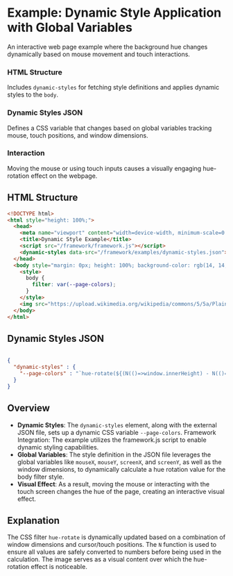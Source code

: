 

# Example: Dynamic Style Application with Global Variables

An interactive web page example where the background hue changes dynamically based on mouse movement and touch interactions.

### HTML Structure
Includes `dynamic-styles` for fetching style definitions and applies dynamic styles to the `body`.

### Dynamic Styles JSON
Defines a CSS variable that changes based on global variables tracking mouse, touch positions, and window dimensions.

### Interaction
Moving the mouse or using touch inputs causes a visually engaging hue-rotation effect on the webpage.

## HTML Structure
```html
<!DOCTYPE html>
<html style="height: 100%;">
  <head>
    <meta name="viewport" content="width=device-width, minimum-scale=0.1">
    <title>Dynamic Style Example</title>
    <script src="/framework/framework.js"></script>
    <dynamic-styles data-src="/framework/examples/dynamic-styles.json"></dynamic-styles>
  </head>
  <body style="margin: 0px; height: 100%; background-color: rgb(14, 14, 14);">
    <style>
      body {
        filter: var(--page-colors);
      }
    </style>
    <img src="https://upload.wikimedia.org/wikipedia/commons/5/5a/Plain_tiger_%28Danaus_chrysippus_chrysippus%29_male_underside.jpg" width="919" height="612">
  </body>
</html>
```
## Dynamic Styles JSON
```json

{
  "dynamic-styles" : {
    "--page-colors" : "`hue-rotate(${(N(()=>window.innerHeight) - N(()=>window.innerWidth)) + N(()=>mouseX) + N(()=>mouseY) + N(()=>screenX) + N(()=>screenY)}deg)`"
  }
}
```
## Overview
- **Dynamic Styles**: The `dynamic-styles` element, along with the external JSON file, sets up a dynamic CSS variable `--page-colors`.
Framework Integration: The example utilizes the framework.js script to enable dynamic styling capabilities.
- **Global Variables**: The style definition in the JSON file leverages the global variables like `mouseX`, `mouseY`, `screenX`, and `screenY`, as well as the window dimensions, to dynamically calculate a hue rotation value for the body filter style.
- **Visual Effect**: As a result, moving the mouse or interacting with the touch screen changes the hue of the page, creating an interactive visual effect.
## Explanation
The CSS filter `hue-rotate` is dynamically updated based on a combination of window dimensions and cursor/touch positions.
The `N` function is used to ensure all values are safely converted to numbers before being used in the calculation.
The image serves as a visual content over which the hue-rotation effect is noticeable.
